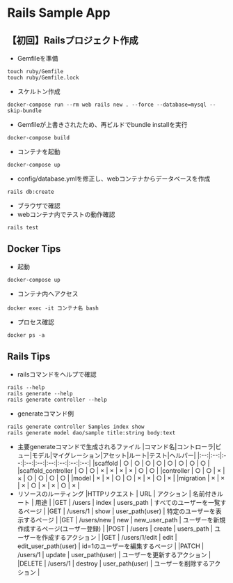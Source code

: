# Rails Sample App

## 【初回】Railsプロジェクト作成
- Gemfileを準備
```
touch ruby/Gemfile
touch ruby/Gemfile.lock
```
- スケルトン作成
```
docker-compose run --rm web rails new . --force --database=mysql --skip-bundle
```
- Gemfileが上書きされたため、再ビルドでbundle installを実行
```
docker-compose build
```
- コンテナを起動
```
docker-compose up
```
- config/database.ymlを修正し、webコンテナからデータベースを作成
```
rails db:create
```
- ブラウザで確認
- webコンテナ内でテストの動作確認
```
rails test

```

## Docker Tips
- 起動
```
docker-compose up
```
- コンテナ内へアクセス
```
docker exec -it コンテナ名 bash
```
- プロセス確認
```
docker ps -a
```

## Rails Tips
- railsコマンドをヘルプで確認
```
rails --help
rails generate --help
rails generate controller --help
```
- generateコマンド例
```
rails generate controller Samples index show
rails generate model dao/sample title:string body:text
```
- 主要generateコマンドで生成されるファイル
|コマンド名|コントローラ|ビュー|モデル|マイグレーション|アセット|ルート|テスト|ヘルパー|
|:--:|:--:|:--:|:--:|:--:|:--:|:--:|:--:|:--:|
|scaffold   | ○ | ○ | ○ | ○ | ○ | ○ | ○ | ○ |
|scaffold_controller | ○ | ○ | × | × | × | × | ○ | ○ |
|controller | ○ | ○ | × | × | ○ | ○ | ○ | ○ |
|model      | × | × | ○ | ○ | × | × | ○ | × |
|migration  | × | × | × | ○ | × | × | ○ | × |
- リソースのルーティング
|HTTPリクエスト | URL | アクション | 名前付きルート | 用途 |
|GET | /users | index | users_path | すべてのユーザーを一覧するページ |
|GET | /users/1 | show | user_path(user) | 特定のユーザーを表示するページ |
|GET | /users/new | new | new_user_path | ユーザーを新規作成するページ(ユーザー登録) |
|POST | /users | create | users_path | ユーザーを作成するアクション |
|GET | /users/1/edit | edit | edit_user_path(user) | id=1のユーザーを編集するページ |
|PATCH | /users/1 | update | user_path(user) | ユーザーを更新するアクション |
|DELETE | /users/1 | destroy | user_path(user) | ユーザーを削除するアクション |
